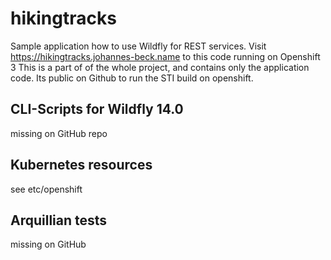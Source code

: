 # hikingtracks

Sample application how to use Wildfly for REST services. 
Visit https://hikingtracks.johannes-beck.name to this code running on Openshift 3
This is a part of of the whole project, and contains only the application code.
Its public on Github to run the STI build on openshift.

## CLI-Scripts for Wildfly 14.0

missing on GitHub repo

## Kubernetes resources

see etc/openshift

## Arquillian tests

missing on GitHub

